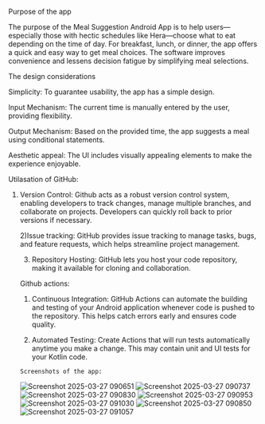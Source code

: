 Purpose of the app 

The purpose of the Meal Suggestion Android App is to help users—especially those with hectic schedules like Hera—choose what to eat depending on the time of day. For breakfast, lunch, or dinner, the app offers a quick and easy way to get meal choices. The software improves convenience and lessens decision fatigue by simplifying meal selections. 

The design considerations 

Simplicity: To guarantee usability, the app has a simple design.  

Input Mechanism: The current time is manually entered by the user, providing flexibility.  

Output Mechanism: Based on the provided time, the app suggests a meal using conditional statements. 

Aesthetic appeal: The UI includes visually appealing elements to make the experience enjoyable. 

Utilasation of GitHub: 

1) Version Control: Github  acts as a robust version control system, enabling developers to track changes, manage multiple branches, and collaborate on projects. Developers can quickly roll back to prior versions if necessary. 

      2)Issue tracking: GitHub provides issue tracking to manage tasks, bugs, and feature requests, which helps streamline project management. 

    3) Repository Hosting: GitHub lets you host your code repository, making it available for cloning and collaboration.

    Github actions:

    1)  Continuous Integration: GitHub Actions can automate the building and testing of your Android application whenever code is pushed to the repository. This helps catch errors early and ensures code quality. 

     2) Automated Testing: Create Actions that will run tests automatically anytime you make a change. This may contain unit and UI tests for your Kotlin code.

       Screenshots of the app:

     ![Screenshot 2025-03-27 090651](https://github.com/user-attachments/assets/6dd8f230-54b9-4535-ae73-3c7778f108c9)
     ![Screenshot 2025-03-27 090737](https://github.com/user-attachments/assets/b5b444d4-b3ce-4ee1-8159-098dae9688b7)
     ![Screenshot 2025-03-27 090830](https://github.com/user-attachments/assets/e6f8ca16-9b40-49d6-9dd0-4253643bd39f)
    ![Screenshot 2025-03-27 090953](https://github.com/user-attachments/assets/33ae342e-1a2d-4718-ad26-d99f357fe3e8)
   ![Screenshot 2025-03-27 091030](https://github.com/user-attachments/assets/f2d183d0-d60b-43ea-b39a-7b11270c9982)
   ![Screenshot 2025-03-27 090850](https://github.com/user-attachments/assets/e9a1b8d9-1408-4b39-8d35-137343b1020f)
   ![Screenshot 2025-03-27 091057](https://github.com/user-attachments/assets/298d190d-0cea-4444-a151-2f47dbb1b93d)




   


   
